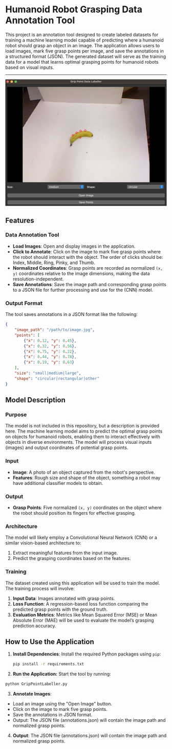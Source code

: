 # Humanoid Robot Grasping Data Annotation Tool

This project is an annotation tool designed to create labeled datasets for training a machine learning model capable of predicting where a humanoid robot should grasp an object in an image. The application allows users to load images, mark five grasp points per image, and save the annotations in a structured format (JSON). The generated dataset will serve as the training data for a model that learns optimal grasping points for humanoid robots based on visual inputs.

---
![Example of The Grip Point Annotator](GripPointLabellerEx.png "Grip Point Annotator GUI")

## Features

### Data Annotation Tool
- **Load Images**: Open and display images in the application.
- **Click to Annotate**: Click on the image to mark five grasp points where the robot should interact with the object. The order of clicks should be: Index, Middle, Ring, Pinky, and Thumb.
- **Normalized Coordinates**: Grasp points are recorded as normalized `(x, y)` coordinates relative to the image dimensions, making the data resolution-independent.
- **Save Annotations**: Save the image path and corresponding grasp points to a JSON file for further processing and use for the (CNN) model.

### Output Format
The tool saves annotations in a JSON format like the following:
```json
{
    "image_path": "/path/to/image.jpg",
    "points": [
        {"x": 0.12, "y": 0.45},
        {"x": 0.32, "y": 0.56},
        {"x": 0.75, "y": 0.22},
        {"x": 0.44, "y": 0.78},
        {"x": 0.19, "y": 0.63}
    ],
    "size": "small|medium|large",
    "shape": "circular|rectangular|other"
}
```

## Model Description

### Purpose

The model is not included in this repository, but a description is provided here. The machine learning model aims to predict the optimal grasp points on objects for humanoid robots, enabling them to interact effectively with objects in diverse environments. The model will process visual inputs (images) and output coordinates of potential grasp points.

### Input

- **Image**: A photo of an object captured from the robot's perspective.
- **Features**: Rough size and shape of the object, something a robot may have additional classifier models to obtain. 

### Output

- **Grasp Points**: Five normalized `(x, y)` coordinates on the object where the robot should position its fingers for effective grasping.

### Architecture

The model will likely employ a Convolutional Neural Network (CNN) or a similar vision-based architecture to:

1. Extract meaningful features from the input image.
2. Predict the grasping coordinates based on the features.

### Training

The dataset created using this application will be used to train the model. The training process will involve:

1. **Input Data**: Images annotated with grasp points.
2. **Loss Function**: A regression-based loss function comparing the predicted grasp points with the ground truth.
3. **Evaluation Metrics**: Metrics like Mean Squared Error (MSE) or Mean Absolute Error (MAE) will be used to evaluate the model’s grasping prediction accuracy.
## How to Use the Application

1. **Install Dependencies**: Install the required Python packages using `pip`:
   ```bash
   pip install -r requirements.txt
   ```

2. **Run the Application:** Start the tool by running:

```bash
python GripPointLabeller.py
```

3. **Annotate Images**:

- Load an image using the "Open Image" button.
- Click on the image to mark five grasp points.
- Save the annotations in JSON format.
- Output: The JSON file (annotations.json) will contain the image path and normalized grasp points.

4. **Output**:
The JSON file (annotations.json) will contain the image path and normalized grasp points.